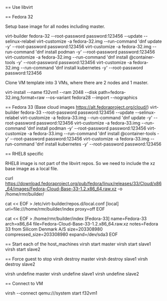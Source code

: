 == Use libvirt

== Fedora 32

Setup base image for all nodes including master.

virt-builder fedora-32 --root-password password:123456 --update --selinux-relabel
virt-customize -a fedora-32.img --run-command 'dnf update -y' --root-password password:123456
virt-customize -a fedora-32.img --run-command 'dnf install podman -y' --root-password password:123456
virt-customize -a fedora-32.img --run-command 'dnf install @container-tools -y' --root-password password:123456
virt-customize -a fedora-32.img --run-command 'dnf install kubernetes -y' --root-password password:123456

Clone VM template into 3 VMs, where there are 2 nodes and 1 master.

virt-install --name f32vm1 --ram 2048 --disk path=fedora-32.img,format=raw --os-variant fedora28 --import --nographics

== Fedora 33 (Base cloud images https://alt.fedoraproject.org/cloud/)
virt-builder fedora-33 --root-password password:123456 --update --selinux-relabel
virt-customize -a fedora-33.img --run-command 'dnf update -y' --root-password password:123456
virt-customize -a fedora-33.img --run-command 'dnf install podman -y' --root-password password:123456
virt-customize -a fedora-33.img --run-command 'dnf install @container-tools -y' --root-password password:123456
virt-customize -a fedora-33.img --run-command 'dnf install kubernetes -y' --root-password password:123456

== RHEL8 specific

RHEL8 image is not part of the libvirt repos. So we need to include the xz base image as a local file.

curl https://download.fedoraproject.org/pub/fedora/linux/releases/33/Cloud/x86_64/images/Fedora-Cloud-Base-33-1.2.x86_64.raw.xz -o /home/rmr/builder/

cat << EOF > /etc/virt-builder/repos.d/local.conf
[local]
uri=file:///home/rmr/builder/index
proxy=off
EOF

cat << EOF > /home/rmr/builder/index
[Fedora-33]
name=Fedora-33
arch=x86_64
file=Fedora-Cloud-Base-33-1.2.x86_64.raw.xz
notes=Fedora 33 from Silicom Denmark A/S
size=203308980
compressed_size=203308980
expand=/dev/sda3
EOF

== Start each of the host_machines
virsh start master
virsh start slave1
virsh start slave2

== Force guest to stop
virsh destroy master
virsh destroy slave1
virsh destroy slave2

virsh undefine master
virsh undefine slave1
virsh undefine slave2

== Connect to VM

virsh --connect qemu:///system start f32vm1



